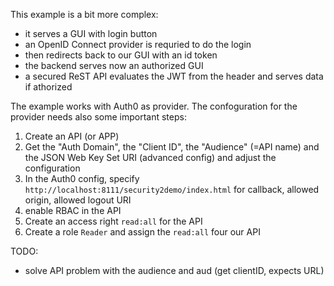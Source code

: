 This example is a bit more complex:
- it serves a GUI with login button
- an OpenID Connect provider is requried to do the login 
- then redirects back to our GUI with an id token 
- the backend serves now an authorized GUI
- a secured ReST API evaluates the JWT from the header and serves data if athorized

The example works with Auth0 as provider. The confoguration for the provider needs also some important steps:

1. Create an API (or APP)
2. Get the "Auth Domain", the "Client ID", the "Audience" (=API name) and the JSON Web Key Set URI (advanced config) and adjust the configuration
3. In the Auth0 config, specify `http://localhost:8111/security2demo/index.html` for callback, allowed origin, allowed logout URI
4. enable RBAC in the API
5. Create an access right `read:all` for the API
6. Create a role `Reader` and assign the `read:all` four our API

TODO: 
- solve API problem with the audience and aud (get clientID, expects URL)